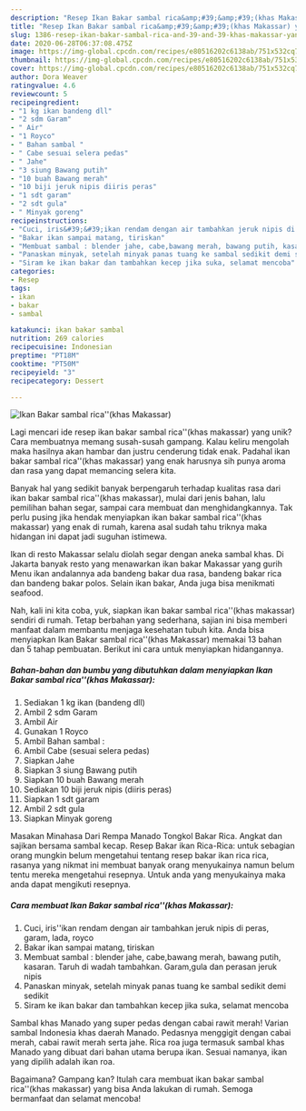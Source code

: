 ```yaml
---
description: "Resep Ikan Bakar sambal rica&amp;#39;&amp;#39;(khas Makassar) yang Bisa Manjain Lidah"
title: "Resep Ikan Bakar sambal rica&amp;#39;&amp;#39;(khas Makassar) yang Bisa Manjain Lidah"
slug: 1386-resep-ikan-bakar-sambal-rica-and-39-and-39-khas-makassar-yang-bisa-manjain-lidah
date: 2020-06-28T06:37:08.475Z
image: https://img-global.cpcdn.com/recipes/e80516202c6138ab/751x532cq70/ikan-bakar-sambal-ricakhas-makassar-foto-resep-utama.jpg
thumbnail: https://img-global.cpcdn.com/recipes/e80516202c6138ab/751x532cq70/ikan-bakar-sambal-ricakhas-makassar-foto-resep-utama.jpg
cover: https://img-global.cpcdn.com/recipes/e80516202c6138ab/751x532cq70/ikan-bakar-sambal-ricakhas-makassar-foto-resep-utama.jpg
author: Dora Weaver
ratingvalue: 4.6
reviewcount: 5
recipeingredient:
- "1 kg ikan bandeng dll"
- "2 sdm Garam"
- " Air"
- "1 Royco"
- " Bahan sambal "
- " Cabe sesuai selera pedas"
- " Jahe"
- "3 siung Bawang putih"
- "10 buah Bawang merah"
- "10 biji jeruk nipis diiris peras"
- "1 sdt garam"
- "2 sdt gula"
- " Minyak goreng"
recipeinstructions:
- "Cuci, iris&#39;&#39;ikan rendam dengan air tambahkan jeruk nipis di peras, garam, lada, royco"
- "Bakar ikan sampai matang, tiriskan"
- "Membuat sambal : blender jahe, cabe,bawang merah, bawang putih, kasaran. Taruh di wadah tambahkan. Garam,gula dan perasan jeruk nipis"
- "Panaskan minyak, setelah minyak panas tuang ke sambal sedikit demi sedikit"
- "Siram ke ikan bakar dan tambahkan kecep jika suka, selamat mencoba"
categories:
- Resep
tags:
- ikan
- bakar
- sambal

katakunci: ikan bakar sambal 
nutrition: 269 calories
recipecuisine: Indonesian
preptime: "PT18M"
cooktime: "PT50M"
recipeyield: "3"
recipecategory: Dessert

---
```



![Ikan Bakar sambal rica&#39;&#39;(khas Makassar)](https://img-global.cpcdn.com/recipes/e80516202c6138ab/751x532cq70/ikan-bakar-sambal-ricakhas-makassar-foto-resep-utama.jpg)

Lagi mencari ide resep ikan bakar sambal rica&#39;&#39;(khas makassar) yang unik? Cara membuatnya memang susah-susah gampang. Kalau keliru mengolah maka hasilnya akan hambar dan justru cenderung tidak enak. Padahal ikan bakar sambal rica&#39;&#39;(khas makassar) yang enak harusnya sih punya aroma dan rasa yang dapat memancing selera kita.

Banyak hal yang sedikit banyak berpengaruh terhadap kualitas rasa dari ikan bakar sambal rica&#39;&#39;(khas makassar), mulai dari jenis bahan, lalu pemilihan bahan segar, sampai cara membuat dan menghidangkannya. Tak perlu pusing jika hendak menyiapkan ikan bakar sambal rica&#39;&#39;(khas makassar) yang enak di rumah, karena asal sudah tahu triknya maka hidangan ini dapat jadi suguhan istimewa.

Ikan di resto Makassar selalu diolah segar dengan aneka sambal khas. Di Jakarta banyak resto yang menawarkan ikan bakar Makassar yang gurih Menu ikan andalannya ada bandeng bakar dua rasa, bandeng bakar rica dan bandeng bakar polos. Selain ikan bakar, Anda juga bisa menikmati seafood.


Nah, kali ini kita coba, yuk, siapkan ikan bakar sambal rica&#39;&#39;(khas makassar) sendiri di rumah. Tetap berbahan yang sederhana, sajian ini bisa memberi manfaat dalam membantu menjaga kesehatan tubuh kita. Anda bisa menyiapkan Ikan Bakar sambal rica&#39;&#39;(khas Makassar) memakai 13 bahan dan 5 tahap pembuatan. Berikut ini cara untuk menyiapkan hidangannya.

<!--inarticleads1-->

##### Bahan-bahan dan bumbu yang dibutuhkan dalam menyiapkan Ikan Bakar sambal rica&#39;&#39;(khas Makassar):

1. Sediakan 1 kg ikan (bandeng dll)
1. Ambil 2 sdm Garam
1. Ambil  Air
1. Gunakan 1 Royco
1. Ambil  Bahan sambal :
1. Ambil  Cabe (sesuai selera pedas)
1. Siapkan  Jahe
1. Siapkan 3 siung Bawang putih
1. Siapkan 10 buah Bawang merah
1. Sediakan 10 biji jeruk nipis (diiris peras)
1. Siapkan 1 sdt garam
1. Ambil 2 sdt gula
1. Siapkan  Minyak goreng


Masakan Minahasa Dari Rempa Manado Tongkol Bakar Rica. Angkat dan sajikan bersama sambal kecap. Resep Bakar ikan Rica-Rica: untuk sebagian orang mungkin belum mengetahui tentang resep bakar ikan rica rica, rasanya yang nikmat ini membuat banyak orang menyukainya namun belum tentu mereka mengetahui resepnya. Untuk anda yang menyukainya maka anda dapat mengikuti resepnya. 

<!--inarticleads2-->

##### Cara membuat Ikan Bakar sambal rica&#39;&#39;(khas Makassar):

1. Cuci, iris&#39;&#39;ikan rendam dengan air tambahkan jeruk nipis di peras, garam, lada, royco
1. Bakar ikan sampai matang, tiriskan
1. Membuat sambal : blender jahe, cabe,bawang merah, bawang putih, kasaran. Taruh di wadah tambahkan. Garam,gula dan perasan jeruk nipis
1. Panaskan minyak, setelah minyak panas tuang ke sambal sedikit demi sedikit
1. Siram ke ikan bakar dan tambahkan kecep jika suka, selamat mencoba


Sambal khas Manado yang super pedas dengan cabai rawit merah! Varian sambal Indonesia khas daerah Manado. Pedasnya menggigit dengan cabai merah, cabai rawit merah serta jahe. Rica roa juga termasuk sambal khas Manado yang dibuat dari bahan utama berupa ikan. Sesuai namanya, ikan yang dipilih adalah ikan roa. 

Bagaimana? Gampang kan? Itulah cara membuat ikan bakar sambal rica&#39;&#39;(khas makassar) yang bisa Anda lakukan di rumah. Semoga bermanfaat dan selamat mencoba!
